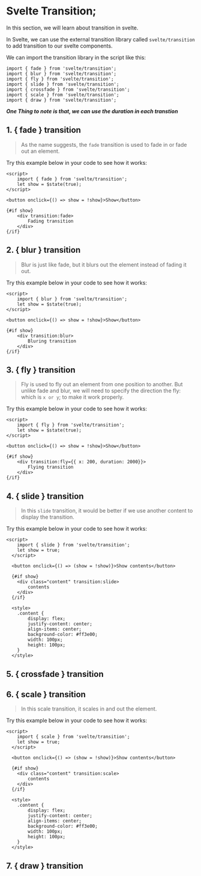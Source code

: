 # Svelte Transition;

In this section, we will learn about transition in svelte.

In Svelte, we can use the external transition library called `svelte/transition` to add transition to our svelte components.

We can import the transition library in the script like this:

```
import { fade } from 'svelte/transition';
import { blur } from 'svelte/transition';
import { fly } from 'svelte/transition';
import { slide } from 'svelte/transition';
import { crossfade } from 'svelte/transition';
import { scale } from 'svelte/transition';
import { draw } from 'svelte/transition';
```
***One Thing to note is that, we can use the duration in each transtion***

## 1. { fade } transition

> As the name suggests, the `fade` transition is used to fade in or fade out an element.

Try this example below in your code to see how it works:

```
<script>
    import { fade } from 'svelte/transition';
    let show = $state(true);
</script>

<button onclick={() => show = !show}>Show</button>

{#if show}
    <div transition:fade>
        Fading transition
    </div>
{/if}
```

## 2. { blur } transition

> Blur is just like fade, but it blurs out the element instead of fading it out.

Try this example below in your code to see how it works:

```
<script>
    import { blur } from 'svelte/transition';
    let show = $state(true);
</script>

<button onclick={() => show = !show}>Show</button>

{#if show}
    <div transition:blur>
        Bluring transition
    </div>
{/if}
```

## 3. { fly } transition

> Fly is used to fly out an element from one position to another. But unlike fade and blur, we will need to specify the direction the fly: which is `x or y`; to make it work properly.

Try this example below in your code to see how it works:

```
<script>
    import { fly } from 'svelte/transition';
    let show = $state(true);
</script>

<button onclick={() => show = !show}>Show</button>

{#if show}
    <div transition:fly={{ x: 200, duration: 2000}}>
        Flying transition
    </div>
{/if}
```

## 4. { slide } transition

> In this `slide` transition, it would be better if we use another content to display the transition.

Try this example below in your code to see how it works:

```
<script>
	import { slide } from 'svelte/transition';
	let show = true;
  </script>
  
  <button onclick={() => (show = !show)}>Show contents</button>

  {#if show}
	<div class="content" transition:slide>
		contents
	</div>
  {/if}

  <style>
	.content {
		display: flex;
		justify-content: center;
		align-items: center;
		background-color: #ff3e00;
		width: 100px;
		height: 100px;
	}
  </style>
```

## 5. { crossfade } transition

## 6. { scale } transition

> In this scale transition, it scales in and out the element.

Try this example below in your code to see how it works:

```
<script>
	import { scale } from 'svelte/transition';
	let show = true;
  </script>
  
  <button onclick={() => (show = !show)}>Show contents</button>

  {#if show}
	<div class="content" transition:scale>
		contents
	</div>
  {/if}

  <style>
	.content {
		display: flex;
		justify-content: center;
		align-items: center;
		background-color: #ff3e00;
		width: 100px;
		height: 100px;
	}
  </style>
```

## 7. { draw } transition



